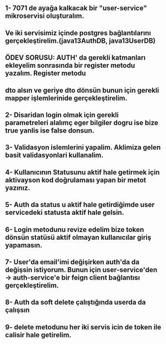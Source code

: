 ## 1- 7071 de ayağa kalkacak bir "user-service" mikroservisi oluşturalım.
## Ve iki servisimiz içinde postgres bağlantılarını gerçekleştirelim.(java13AuthDB, java13UserDB)
## ÖDEV SORUSU: AUTH' da gerekli katmanları ekleyelim sonrasında bir register metodu yazalım. Register metodu
## dto alsın ve geriye dto dönsün bunun için gerekli mapper işlemlerinide gerçekleştirelim.

## 2- Disaridan login olmak için gerekli parametreleri alalımç eger bilgiler dogru ise bize true yanlis ise false donsun.

## 3- Validasyon islemlerini yapalim. Aklimiza gelen basit validasyonlari kullanalim.

## 4- Kullanıcının Statusunu aktif hale getirmek için aktivayson kod doğrulaması yapan bir metot yazınız.

## 5- Auth da status u aktif hale getirdiğimde user servicedeki statusta aktif hale gelsin.

## 6- Login metodunu revize edelim bize token dönsün statüsü aktif olmayan kullanıcılar giriş yapamasın.

## 7- User'da email'imi değişirken auth'da da değişsin istiyorum. Bunun için user-service'den -> auth-service'e bir feign client bağlantısı gerçekleştirelim.

## 8- Auth da soft delete çalıştığında userda da çalışsın

## 9- delete metodunu her iki servis icin de token ile calisir hale getirelim.